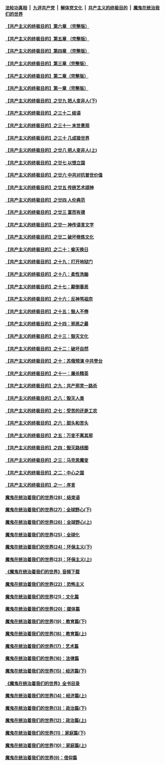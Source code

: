 

####  [法轮功真相](../../../../basic/blob/master/README.md?t=04161730) &nbsp;|&nbsp; [九评共产党](../../../../9ping.md/blob/master/README.md?t=04161730) &nbsp;|&nbsp; [解体党文化](../../../../jtdwh.md/blob/master/README.md?t=04161730)  &nbsp;|&nbsp; [共产主义的终极目的](../../../../gczydzjmd.md/blob/master/README.md?t=04161730) &nbsp;|&nbsp; [魔鬼在统治我们的世界](../../../../mgztzwmdsj.md/blob/master/README.md?t=04161730) 

#### [【共产主义的终极目的】第六章 （完整版）](../pages/nsc422/n11428913.md?t=04161730) 

#### [【共产主义的终极目的】第五章 （完整版）](../pages/nsc422/n11428912.md?t=04161730) 

#### [【共产主义的终极目的】第四章 （完整版）](../pages/nsc422/n11428907.md?t=04161730) 

#### [【共产主义的终极目的】第三章（完整版）](../pages/nsc422/n11428848.md?t=04161730) 

#### [【共产主义的终极目的】第二章（完整版）](../pages/nsc422/n11428831.md?t=04161730) 

#### [【共产主义的终极目的】第一章（完整版）](../pages/nsc422/n11417651.md?t=04161730) 

#### [【共产主义的终极目的】之廿九 把人变非人(下)](../pages/nsc422/n11344140.md?t=04161730) 

#### [【共产主义的终极目的】之三十二 结语](../pages/nsc422/n11360535.md?t=04161730) 

#### [【共产主义的终极目的】之三十一 末世景观](../pages/nsc422/n11351129.md?t=04161730) 

#### [【共产主义的终极目的】之三十 几成狼世界](../pages/nsc422/n11348280.md?t=04161730) 

#### [【共产主义的终极目的】之廿八 把人变非人(上)](../pages/nsc422/n11340492.md?t=04161730) 

#### [【共产主义的终极目的】之廿七 以恨立国](../pages/nsc422/n11336944.md?t=04161730) 

#### [【共产主义的终极目的】之廿六 中共对抗普世价值](../pages/nsc422/n11324785.md?t=04161730) 

#### [【共产主义的终极目的】之廿五 传统艺术颂神](../pages/nsc422/n11296396.md?t=04161730) 

#### [【共产主义的终极目的】之廿四 人伦典范](../pages/nsc422/n11296397.md?t=04161730) 

#### [【共产主义的终极目的】之廿三 富而有德](../pages/nsc422/n11283598.md?t=04161730) 

#### [【共产主义的终极目的】之廿一 神传语言文字](../pages/nsc422/n11263265.md?t=04161730) 

#### [【共产主义的终极目的】之廿二 破坏修炼文化](../pages/nsc422/n11245728.md?t=04161730) 

#### [【共产主义的终极目的】之二十：偷天换日](../pages/nsc422/n11238846.md?t=04161730) 

#### [【共产主义的终极目的】之十九：打开地狱门](../pages/nsc422/n11206376.md?t=04161730) 

#### [【共产主义的终极目的】之十八：柔性洗脑](../pages/nsc422/n11199994.md?t=04161730) 

#### [【共产主义的终极目的】之十七：颠倒善恶](../pages/nsc422/n11179782.md?t=04161730) 

#### [【共产主义的终极目的】之十六：反神骂祖宗](../pages/nsc422/n11166798.md?t=04161730) 

#### [【共产主义的终极目的】之十五：毁人不倦](../pages/nsc422/n11166792.md?t=04161730) 

#### [【共产主义的终极目的】之十四：邪恶之最](../pages/nsc422/n11150249.md?t=04161730) 

#### [【共产主义的终极目的】之十三：毁灭文化](../pages/nsc422/n11135227.md?t=04161730) 

#### [【共产主义的终极目的】之十二：破坏自然](../pages/nsc422/n11135214.md?t=04161730) 

#### [【共产主义的终极目的】之十：苏俄预演 中共登台](../pages/nsc422/n11118424.md?t=04161730) 

#### [【共产主义的终极目的】之十一：屠杀精英](../pages/nsc422/n11118442.md?t=04161730) 

#### [【共产主义的终极目的】之九：共产邪灵一路杀](../pages/nsc422/n11114139.md?t=04161730) 

#### [【共产主义的终极目的】之八：毁灭人类](../pages/nsc422/n11108503.md?t=04161730) 

#### [【共产主义的终极目的】之七：受苦的还是工农](../pages/nsc422/n11101809.md?t=04161730) 

#### [【共产主义的终极目的】之六：甜头和苦头](../pages/nsc422/n11096971.md?t=04161730) 

#### [【共产主义的终极目的】之五：万变不离其邪](../pages/nsc422/n11091285.md?t=04161730) 

#### [【共产主义的终极目的】之四：毁灭路线图](../pages/nsc422/n11086284.md?t=04161730) 

#### [【共产主义的终极目的】之三：马克思魔变](../pages/nsc422/n11061941.md?t=04161730) 

#### [【共产主义的终极目的】之二：中心之国](../pages/nsc422/n11047728.md?t=04161730) 

#### [【共产主义的终极目的】之一：序言](../pages/nsc422/n11086077.md?t=04161730) 

#### [魔鬼在统治着我们的世界(28)：结束语](../pages/nsc422/n10936246.md?t=04161730) 

#### [魔鬼在统治着我们的世界(27)：全球野心(下)](../pages/nsc422/n10928319.md?t=04161730) 

#### [魔鬼在统治着我们的世界(26)：全球野心(上)](../pages/nsc422/n10900318.md?t=04161730) 

#### [魔鬼在统治着我们的世界(25)：全球化](../pages/nsc422/n10788205.md?t=04161730) 

#### [魔鬼在统治着我们的世界(24)：环保主义(下)](../pages/nsc422/n10695307.md?t=04161730) 

#### [魔鬼在统治着我们的世界(23)：环保主义(上)](../pages/nsc422/n10688613.md?t=04161730) 

#### [《魔鬼在统治着我们的世界》音频下载](../pages/nsc422/n10635553.md?t=04161730) 

#### [魔鬼在统治着我们的世界(22)：恐怖主义](../pages/nsc422/n10614727.md?t=04161730) 

#### [魔鬼在统治着我们的世界(21)：文化篇](../pages/nsc422/n10597706.md?t=04161730) 

#### [魔鬼在统治着我们的世界(20)：媒体篇](../pages/nsc422/n10586579.md?t=04161730) 

#### [魔鬼在统治着我们的世界(19)：教育篇(下)](../pages/nsc422/n10564808.md?t=04161730) 

#### [魔鬼在统治着我们的世界(18)：教育篇(上)](../pages/nsc422/n10526970.md?t=04161730) 

#### [魔鬼在统治着我们的世界(17)：艺术篇](../pages/nsc422/n10499093.md?t=04161730) 

#### [魔鬼在统治着我们的世界(16)：法律篇](../pages/nsc422/n10485969.md?t=04161730) 

#### [魔鬼在统治着我们的世界(15)：经济篇(下)](../pages/nsc422/n10469975.md?t=04161730) 

#### [《魔鬼在统治着我们的世界》全书目录](../pages/nsc422/n10464261.md?t=04161730) 

#### [魔鬼在统治着我们的世界(14)：经济篇(上)](../pages/nsc422/n10457370.md?t=04161730) 

#### [魔鬼在统治着我们的世界(13)：政治篇(下)](../pages/nsc422/n10448270.md?t=04161730) 

#### [魔鬼在统治着我们的世界(12)：政治篇(上)](../pages/nsc422/n10444576.md?t=04161730) 

#### [魔鬼在统治着我们的世界(11)：家庭篇(下)](../pages/nsc422/n10440961.md?t=04161730) 

#### [魔鬼在统治着我们的世界(10)：家庭篇(上)](../pages/nsc422/n10435448.md?t=04161730) 

#### [魔鬼在统治着我们的世界(9)：信仰篇](../pages/nsc422/n10432159.md?t=04161730) 


